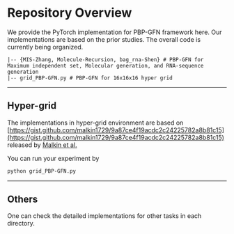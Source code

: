 # Repository Overview
We provide the PyTorch implementation for PBP-GFN framework here. Our implementations are based on the prior studies. The overall code is currently being organized.

```
|-- {MIS-Zhang, Molecule-Recursion, bag_rna-Shen} # PBP-GFN for Maximum independent set, Molecular generation, and RNA-sequence generation
|-- grid_PBP-GFN.py # PBP-GFN for 16x16x16 hyper grid
```

---

## Hyper-grid 

The implementations in hyper-grid environment are based on [https://gist.github.com/malkin1729/9a87ce4f19acdc2c24225782a8b81c15](https://gist.github.com/malkin1729/9a87ce4f19acdc2c24225782a8b81c15) released by [Malkin et al.](https://arxiv.org/abs/2201.13259)

You can run your experiment by 

```bash
python grid_PBP-GFN.py
```

---

## Others

One can check the detailed implementations for other tasks in each directory.
